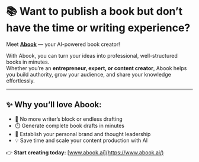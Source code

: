 # 📚 Want to publish a book but don’t have the time or writing experience?  

Meet **[Abook](https://www.abook.ai/)** — your AI-powered book creator!  

With Abook, you can turn your ideas into professional, well-structured books in minutes.  
Whether you’re an **entrepreneur, expert, or content creator**, Abook helps you build authority, grow your audience, and share your knowledge effortlessly.  

---

## ✨ Why you’ll love Abook:
- 🚀 No more writer’s block or endless drafting  
- ⏱️ Generate complete book drafts in minutes  
- 🌟 Establish your personal brand and thought leadership  
- 💡 Save time and scale your content production with AI  

👉 **Start creating today:** [www.abook.ai](https://www.abook.ai/)

